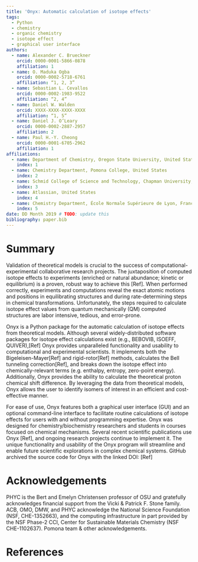 ```yaml
---
title: 'Onyx: Automatic calculation of isotope effects'
tags:
  - Python
  - chemistry
  - organic chemistry
  - isotope effect
  - graphical user interface
authors:
  - name: Alexander C. Brueckner
    orcid: 0000-0001-5866-0878
    affiliation: 1
  - name: O. Maduka Ogba
    orcid: 0000-0002-5718-6761
    affiliation: “1, 2, 3”
  - name: Sebastian L. Cevallos
    orcid: 0000-0002-1983-9522
    affiliation: “2, 4”
  - name: Daniel W. Walden
    orcid: XXXX-XXXX-XXXX-XXXX
    affiliation: “1, 5”
  - name: Daniel J. O’Leary
    orcid: 0000-0002-2887-2957
    affiliation: 2
  - name: Paul H.-Y. Cheong
    orcid: 0000-0001-6705-2962
    affiliation: 1
affiliations:
  - name: Department of Chemistry, Oregon State University, United States
    index: 1
  - name: Chemistry Department, Pomona College, United States
    index: 2
  - name: Schmid College of Science and Technology, Chapman University, United States
    index: 3
  - name: Atlassian, United States
    index: 4
  - name: Chemistry Department, École Normale Supérieure de Lyon, France
    index: 5
date: DD Month 2019 # TODO: update this
bibliography: paper.bib
---
```


# Summary

Validation of theoretical models is crucial to the success of computational-experimental collaborative research projects. The juxtaposition of computed isotope effects to experiments (enriched or natural abundance; kinetic or equilibrium) is a proven, robust way to achieve this [Ref]. When performed correctly, experiments and computations reveal the exact atomic motions and positions in equilibrating structures and during rate-determining steps in chemical transformations. Unfortunately, the steps required to calculate isotope effect values from quantum mechanically (QM) computed structures are labor intensive, tedious, and error-prone.

Onyx is a Python package for the automatic calculation of isotope effects from theoretical models. Although several widely-distributed software packages for isotope effect calculations exist (e.g., BEBOVIB, ISOEFF, QUIVER),[Ref] Onyx provides unparalleled functionality and usability to computational and experimental scientists. It implements both the Bigeleisen-Mayer[Ref] and rigid-rotor[Ref] methods, calculates the Bell tunneling correction[Ref], and breaks down the isotope effect into chemically-relevant terms (e.g. enthalpy, entropy, zero-point energy). Additionally, Onyx provides the ability to calculate the theoretical proton chemical shift difference. By leveraging the data from theoretical models, Onyx allows the user to identify isomers of interest in an efficient and cost-effective manner.

For ease of use, Onyx features both a graphical user interface (GUI) and an optional command-line interface to facilitate routine calculations of isotope effects for users with and without programming expertise. Onyx was designed for chemistry/biochemistry researchers and students in courses focused on chemical mechanisms. Several recent scientific publications use Onyx [Ref], and ongoing research projects continue to implement it. The unique functionality and usability of the Onyx program will streamline and enable future scientific explorations in complex chemical systems. GitHub archived the source code for Onyx with the linked DOI: [Ref]

# Acknowledgements

PHYC is the Bert and Emelyn Christensen professor of OSU and gratefully acknowledges financial support from the Vicki & Patrick F. Stone family. ACB, OMO, DMW, and PHYC acknowledge the National Science Foundation (NSF, CHE-1352663), and the computing infrastructure in part provided by the NSF Phase-2 CCI, Center for Sustainable Materials Chemistry (NSF CHE-1102637). Pomona team & other acknowledgements.

# References
